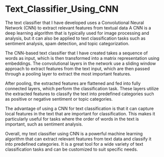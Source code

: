 # Text_Classifier_Using_CNN
The text classifier that I have developed uses a Convolutional Neural Network (CNN) to extract relevant features from textual data
A CNN is a deep learning algorithm that is typically used for image processing and analysis, but it can also be applied to text classification tasks such as sentiment analysis, spam detection, and topic categorization.

The CNN-based text classifier that I have created takes a sequence of words as input, which is then transformed into a matrix representation using embeddings. The convolutional layers in the network use a sliding window approach to extract features from the text input, which are then passed through a pooling layer to extract the most important features.

After pooling, the extracted features are flattened and fed into fully connected layers, which perform the classification task. These layers utilize the extracted features to classify the text into predefined categories such as positive or negative sentiment or topic categories.

The advantage of using a CNN for text classification is that it can capture local features in the text that are important for classification. This makes it particularly useful for tasks where the order of words in the text is important, such as sentiment analysis.

Overall, my text classifier using CNN is a powerful machine learning algorithm that can extract relevant features from text data and classify it into predefined categories. It is a great tool for a wide variety of text classification tasks and can be customized to suit specific needs.
